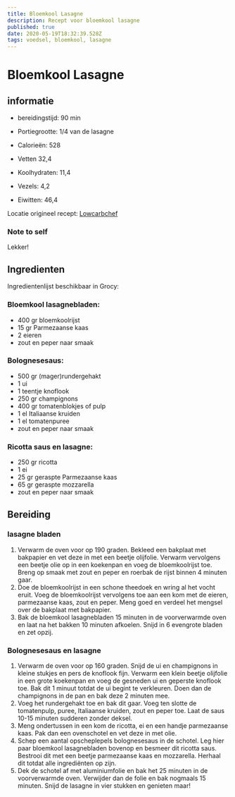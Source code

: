 ```yaml
---
title: Bloemkool Lasagne
description: Recept voor bloemkool lasagne
published: true
date: 2020-05-19T18:32:39.528Z
tags: voedsel, bloemkool, lasagne
---
```


# Bloemkool Lasagne
## informatie
* bereidingstijd: 90 min

* Portiegrootte: 1/4 van de lasagne
* Calorieën: 528
* Vetten 32,4
* Koolhydraten: 11,4
* Vezels: 4,2
* Eiwitten: 46,4

Locatie origineel recept: [Lowcarbchef](https://www.lowcarbchef.nl/recept/koolhydraatarme-bloemkool-lasagne)

### Note to self
Lekker!

## Ingredienten
Ingredientenlijst beschikbaar in Grocy:

### Bloemkool lasagnebladen:
* 400 gr bloemkoolrijst
* 15 gr Parmezaanse kaas
* 2 eieren
* zout en peper naar smaak

### Bolognesesaus:
* 500 gr (mager)rundergehakt
* 1 ui
* 1 teentje knoflook
* 250 gr champignons
* 400 gr tomatenblokjes of pulp
* 1 el Italiaanse kruiden
* 1 el tomatenpuree
* zout en peper naar smaak

### Ricotta saus en lasagne:
* 250 gr ricotta
* 1 ei
* 25 gr geraspte Parmezaanse kaas
* 65 gr geraspte mozzarella
* zout en peper naar smaak

## Bereiding
### lasagne bladen
1. Verwarm de oven voor op 190 graden. Bekleed een bakplaat met bakpapier en vet deze in met een beetje olijfolie. Verwarm vervolgens een beetje olie op in een koekenpan en voeg de bloemkoolrijst toe. Breng op smaak met zout en peper en roerbak de rijst binnen 4 minuten gaar.
2. Doe de bloemkoolrijst in een schone theedoek en wring al het vocht eruit. Voeg de bloemkoolrijst vervolgens toe aan een kom met de eieren, parmezaanse kaas, zout en peper. Meng goed en verdeel het mengsel over de bakplaat met bakpapier.
3. Bak de bloemkool lasagnebladen 15 minuten in de voorverwarmde oven en laat na het bakken 10 minuten afkoelen. Snijd in 6 evengrote bladen en zet opzij.

### Bolognesesaus en lasagne
1. Verwarm de oven voor op 160 graden. Snijd de ui en champignons in kleine stukjes en pers de knoflook fijn. Verwarm een klein beetje olijfolie in een grote koekenpan en voeg de gesneden ui en geperste knoflook toe. Bak dit 1 minuut totdat de ui begint te verkleuren. Doen dan de champignons in de pan en bak deze 2 minuten mee.
2. Voeg het rundergehakt toe en bak dit gaar. Voeg ten slotte de tomatenpulp, puree, Italiaanse kruiden, zout en peper toe. Laat de saus 10-15 minuten sudderen zonder deksel.
3. Meng ondertussen in een kom de ricotta, ei en een handje parmezaanse kaas. Pak dan een ovenschotel en vet deze in met olie.
4. Schep een aantal opscheplepels bolognesesaus in de schotel. Leg hier paar bloemkool lasagnebladen bovenop en besmeer dit ricotta saus. Bestrooi dit met een beetje parmezaanse kaas en mozzarella. Herhaal dit totdat alle ingrediënten op zijn.
5. Dek de schotel af met aluminiumfolie en bak het 25 minuten in de voorverwarmde oven. Verwijder dan de folie en bak nogmaals 15 minuten. Snijd de lasagne in vier stukken en genieten maar!